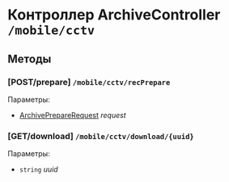 # Контроллер ArchiveController `/mobile/cctv`

## Методы

### [POST/prepare]  `/mobile/cctv/recPrepare`

Параметры: 

- [ArchivePrepareRequest](../OBJECT.md#ArchivePrepareRequest) *request*

### [GET/download]  `/mobile/cctv/download/{uuid}`

Параметры: 

- `string` *uuid*
